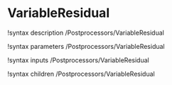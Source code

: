 <!-- MOOSE Documentation Stub: Remove this when content is added. -->

# VariableResidual
!syntax description /Postprocessors/VariableResidual

!syntax parameters /Postprocessors/VariableResidual

!syntax inputs /Postprocessors/VariableResidual

!syntax children /Postprocessors/VariableResidual
